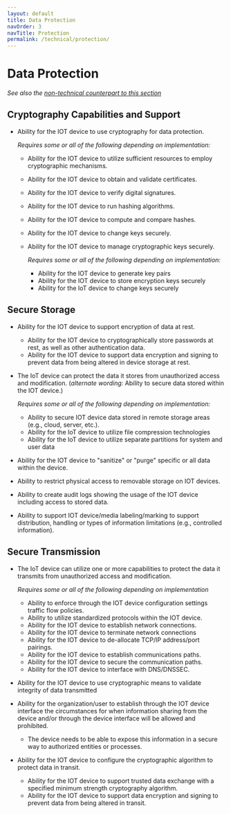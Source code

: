 ```yaml
---
layout: default
title: Data Protection
navOrder: 3
navTitle: Protection
permalink: /technical/protection/
---
```


# Data Protection

_See also the [non-technical counterpart to this section](../_8259-Control/protection.md)_

## Cryptography Capabilities and Support

- Ability for the IOT device to use cryptography for data protection.

	_Requires some or all of the following depending on implementation:_

  - Ability for the IOT device to utilize sufficient resources to employ cryptographic mechanisms.
  - Ability for the IOT device to obtain and validate certificates.
  - Ability for the IOT device to verify digital signatures.
  - Ability for the IOT device to run hashing algorithms.
  - Ability for the IOT device to compute and compare hashes.
  - Ability for the IOT device to change keys securely.
  - Ability for the IOT device to manage cryptographic keys securely.

    _Requires some or all of the following depending on implementation:_

    - Ability for the IOT device to generate key pairs
    - Ability for the IOT device to store encryption keys securely
    - Ability for the IoT device to change keys securely

## Secure Storage

- Ability for the IOT device to support encryption of data at rest.
  - Ability for the IOT device to cryptographically store passwords at rest, as well as other authentication data.
  - Ability for the IOT device to support data encryption and signing to prevent data from being altered in device storage at rest.
- The IoT device can protect the data it stores from unauthorized access and modification. (_alternate wording:_ Ability to secure data stored within the IOT device.)

	_Requires some or all of the following depending on implementation:_

  - Ability to secure IOT device data stored in remote storage areas (e.g., cloud, server, etc.).
  - Ability for the IoT device to utilize file compression technologies
  - Ability for the IoT device to utilize separate partitions for system and user data

- Ability for the IOT device to "sanitize" or "purge" specific or all data within the device.
- Ability to restrict physical access to removable storage on IOT devices.
- Ability to create audit logs showing the usage of the IOT device including access to stored data.
- Ability to support IOT device/media labeling/marking to support distribution, handling or types of information limitations (e.g., controlled information).

## Secure Transmission

- The IoT device can utilize one or more capabilities to protect the data it transmits from unauthorized access and modification.

	_Requires some or all of the following depending on implementation_

  - Ability to enforce through the IOT device configuration settings traffic flow policies.
  - Ability to utilize standardized protocols within the IOT device.
  - Ability for the IOT device to establish network connections.
  - Ability for the IOT device to terminate network connections
  - Ability for the IOT device to de-allocate TCP/IP address/port pairings.
  - Ability for the IOT device to establish communications paths.
  - Ability for the IOT device to secure the communication paths.
  - Ability for the IOT device to interface with DNS/DNSSEC.
- Ability for the IOT device to use cryptographic means to validate integrity of data transmitted
- Ability for the organization/user to establish through the IOT device interface the circumstances for when information sharing from the device and/or through the device interface will be allowed and prohibited.
  - The device needs to be able to expose this information in a secure way to authorized entities or processes.

- Ability for the IOT device to configure the cryptographic algorithm to protect data in transit.
  - Ability for the IOT device to support trusted data exchange with a specified minimum strength cryptography algorithm.
  - Ability for the IOT device to support data encryption and signing to prevent data from being altered in transit.

